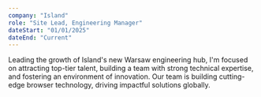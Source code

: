 ```yaml
---
company: "Island"
role: "Site Lead, Engineering Manager"
dateStart: "01/01/2025"
dateEnd: "Current"
---
```


Leading the growth of Island's new Warsaw engineering hub, I'm focused on attracting top-tier talent, building a team with strong technical expertise, and fostering an environment of innovation. Our team is building cutting-edge browser technology, driving impactful solutions globally. 